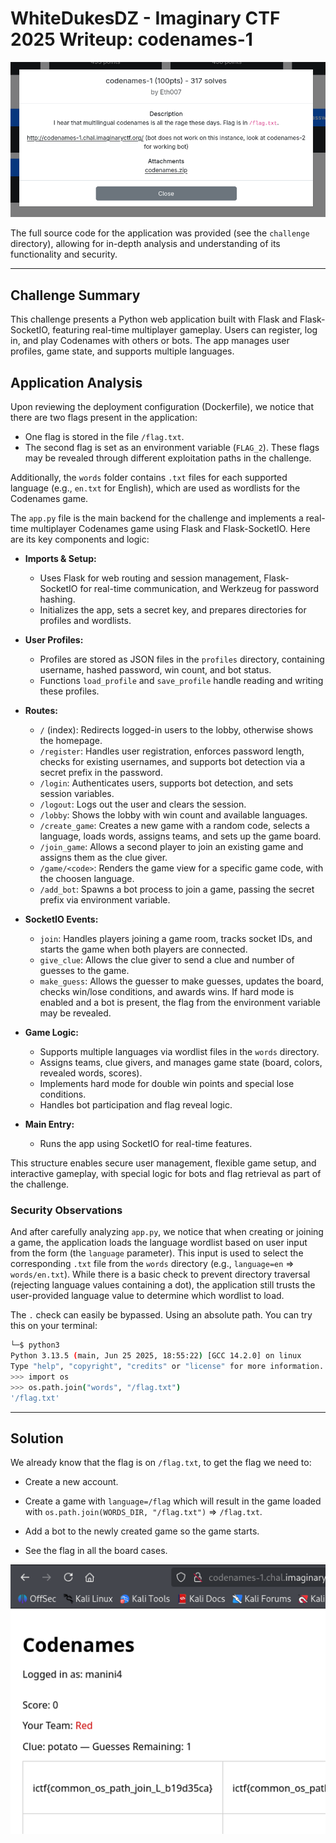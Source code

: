 # WhiteDukesDZ - Imaginary CTF 2025 Writeup: codenames-1

![WhiteDukesDZ Logo](challenge/web-codenames-1-challenge.png)

The full source code for the application was provided (see the `challenge` directory), allowing for in-depth analysis and understanding of its functionality and security.

---

## Challenge Summary

This challenge presents a Python web application built with Flask and Flask-SocketIO, featuring real-time multiplayer gameplay. Users can register, log in, and play Codenames with others or bots. The app manages user profiles, game state, and supports multiple languages.

## Application Analysis

Upon reviewing the deployment configuration (Dockerfile), we notice that there are two flags present in the application:
- One flag is stored in the file `/flag.txt`.
- The second flag is set as an environment variable (`FLAG_2`).
These flags may be revealed through different exploitation paths in the challenge.

Additionally, the `words` folder contains `.txt` files for each supported language (e.g., `en.txt` for English), which are used as wordlists for the Codenames game.

The `app.py` file is the main backend for the challenge and implements a real-time multiplayer Codenames game using Flask and Flask-SocketIO. Here are its key components and logic:

- **Imports & Setup:**
  - Uses Flask for web routing and session management, Flask-SocketIO for real-time communication, and Werkzeug for password hashing.
  - Initializes the app, sets a secret key, and prepares directories for profiles and wordlists.

- **User Profiles:**
  - Profiles are stored as JSON files in the `profiles` directory, containing username, hashed password, win count, and bot status.
  - Functions `load_profile` and `save_profile` handle reading and writing these profiles.

- **Routes:**
  - `/` (index): Redirects logged-in users to the lobby, otherwise shows the homepage.
  - `/register`: Handles user registration, enforces password length, checks for existing usernames, and supports bot detection via a secret prefix in the password.
  - `/login`: Authenticates users, supports bot detection, and sets session variables.
  - `/logout`: Logs out the user and clears the session.
  - `/lobby`: Shows the lobby with win count and available languages.
  - `/create_game`: Creates a new game with a random code, selects a language, loads words, assigns teams, and sets up the game board.
  - `/join_game`: Allows a second player to join an existing game and assigns them as the clue giver.
  - `/game/<code>`: Renders the game view for a specific game code, with the choosen language.
  - `/add_bot`: Spawns a bot process to join a game, passing the secret prefix via environment variable.

- **SocketIO Events:**
  - `join`: Handles players joining a game room, tracks socket IDs, and starts the game when both players are connected.
  - `give_clue`: Allows the clue giver to send a clue and number of guesses to the game.
  - `make_guess`: Allows the guesser to make guesses, updates the board, checks win/lose conditions, and awards wins. If hard mode is enabled and a bot is present, the flag from the environment variable may be revealed.

- **Game Logic:**
  - Supports multiple languages via wordlist files in the `words` directory.
  - Assigns teams, clue givers, and manages game state (board, colors, revealed words, scores).
  - Implements hard mode for double win points and special lose conditions.
  - Handles bot participation and flag reveal logic.

- **Main Entry:**
  - Runs the app using SocketIO for real-time features.

This structure enables secure user management, flexible game setup, and interactive gameplay, with special logic for bots and flag retrieval as part of the challenge.

### Security Observations

And after carefully analyzing `app.py`, we notice that when creating or joining a game, the application loads the language wordlist based on user input from the form (the `language` parameter). This input is used to select the corresponding `.txt` file from the `words` directory (e.g., `language=en` => `words/en.txt`). While there is a basic check to prevent directory traversal (rejecting language values containing a dot), the application still trusts the user-provided language value to determine which wordlist to load.

The `.` check can easily be bypassed. Using an absolute path. You can try this on your terminal:

```sh
└─$ python3
Python 3.13.5 (main, Jun 25 2025, 18:55:22) [GCC 14.2.0] on linux
Type "help", "copyright", "credits" or "license" for more information.
>>> import os
>>> os.path.join("words", "/flag.txt")
'/flag.txt'
```

---

## Solution

We already know that the flag is on `/flag.txt`, to get the flag we need to:

  - Create a new account.

  - Create a game with `language=/flag` which will result in the game loaded with `os.path.join(WORDS_DIR, "/flag.txt")` => `/flag.txt`.

  - Add a bot to the newly created game so the game starts.

  - See the flag in all the board cases.

![WhiteDukesDZ Logo](solution/web-codenames-1-flag.png)

